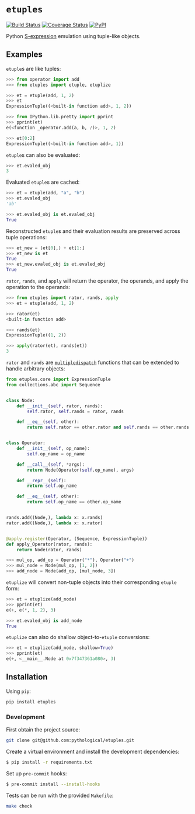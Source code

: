 # `etuples`

[![Build Status](https://travis-ci.org/pythological/etuples.svg?branch=main)](https://travis-ci.org/pythological/etuples) [![Coverage Status](https://coveralls.io/repos/github/pythological/etuples/badge.svg?branch=main)](https://coveralls.io/github/pythological/etuples?branch=main) [![PyPI](https://img.shields.io/pypi/v/etuples)](https://pypi.org/project/etuples/)

Python [S-expression](https://en.wikipedia.org/wiki/S-expression) emulation using tuple-like objects.

## Examples

`etuple`s are like tuples:

```python
>>> from operator import add
>>> from etuples import etuple, etuplize

>>> et = etuple(add, 1, 2)
>>> et
ExpressionTuple((<built-in function add>, 1, 2))

>>> from IPython.lib.pretty import pprint
>>> pprint(et)
e(<function _operator.add(a, b, /)>, 1, 2)

>>> et[0:2]
ExpressionTuple((<built-in function add>, 1))
```

`etuple`s can also be evaluated:

```python
>>> et.evaled_obj
3
```

Evaluated `etuple`s are cached:
```python
>>> et = etuple(add, "a", "b")
>>> et.evaled_obj
'ab'

>>> et.evaled_obj is et.evaled_obj
True
```

Reconstructed `etuple`s and their evaluation results are preserved across tuple operations:
```python
>>> et_new = (et[0],) + et[1:]
>>> et_new is et
True
>>> et_new.evaled_obj is et.evaled_obj
True
```

`rator`, `rands`, and `apply` will return the operator, the operands, and apply the operation to the operands:
```python
>>> from etuples import rator, rands, apply
>>> et = etuple(add, 1, 2)

>>> rator(et)
<built-in function add>

>>> rands(et)
ExpressionTuple((1, 2))

>>> apply(rator(et), rands(et))
3
```


`rator` and `rands` are [`multipledispatch`](https://github.com/mrocklin/multipledispatch) functions that can be extended to handle arbitrary objects:
```python
from etuples.core import ExpressionTuple
from collections.abc import Sequence


class Node:
    def __init__(self, rator, rands):
        self.rator, self.rands = rator, rands

    def __eq__(self, other):
        return self.rator == other.rator and self.rands == other.rands


class Operator:
    def __init__(self, op_name):
        self.op_name = op_name

    def __call__(self, *args):
        return Node(Operator(self.op_name), args)

    def __repr__(self):
        return self.op_name

    def __eq__(self, other):
        return self.op_name == other.op_name


rands.add((Node,), lambda x: x.rands)
rator.add((Node,), lambda x: x.rator)


@apply.register(Operator, (Sequence, ExpressionTuple))
def apply_Operator(rator, rands):
    return Node(rator, rands)
```

```python
>>> mul_op, add_op = Operator("*"), Operator("+")
>>> mul_node = Node(mul_op, [1, 2])
>>> add_node = Node(add_op, [mul_node, 3])
```

`etuplize` will convert non-tuple objects into their corresponding `etuple` form:
```python
>>> et = etuplize(add_node)
>>> pprint(et)
e(+, e(*, 1, 2), 3)

>>> et.evaled_obj is add_node
True
```

`etuplize` can also do shallow object-to-`etuple` conversions:
```python
>>> et = etuplize(add_node, shallow=True)
>>> pprint(et)
e(+, <__main__.Node at 0x7f347361a080>, 3)
```

## Installation

Using `pip`:
```bash
pip install etuples
```

### Development

First obtain the project source:
```bash
git clone git@github.com:pythological/etuples.git
```

Create a virtual environment and install the development dependencies:
```bash
$ pip install -r requirements.txt
```

Set up `pre-commit` hooks:

```bash
$ pre-commit install --install-hooks
```

Tests can be run with the provided `Makefile`:
```bash
make check
```

